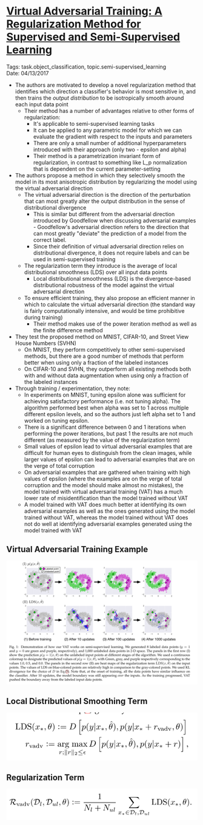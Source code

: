 # [Virtual Adversarial Training: A Regularization Method for Supervised and Semi-Supervised Learning](https://arxiv.org/abs/1704.03976)

Tags: task.object_classification, topic.semi-supervised_learning  
Date: 04/13/2017

- The authors are motivated to develop a novel regularization method that identifies which direction a classifier's behavior is most sensitive in, and then trains the *output distribution* to be isotropically smooth around each input data point
    - Their method has a number of advantages relative to other forms of regularization:
        - It's applicable to semi-supervised learning tasks
        - It can be applied to any parametric model for which we can evaluate the gradient with respect to the inputs and parameters
        - There are only a small number of additional hyperparameters introduced with their approach (only two - epsilon and alpha)
        - Their method is a parametrization invariant form of regularization, in contrast to something like L_p normalization that is dependent on the current parameter-setting
- The authors propose a method in which they selectively smooth the model in its most anisotropic distribution by regularizing the model using the virtual adversarial direction
    - The virtual adversarial direction is the direction of the perturbation that can most greatly alter the output distribution in the sense of distributional divergence
        - This is similar but different from the adversarial direction introduced by Goodfellow when discussing adversarial examples - Goodfellow's adversarial direction refers to the direction that can most greatly "deviate" the prediction of a model from the correct label.
        - Since their definition of virtual adversarial direction relies on distributional divergence, it does not require labels and can be used in semi-supervised training
    - The regularization term they introduce is the average of local distributional smoothness (LDS) over all input data points
        - Local distributional smoothness (LDS) is the divergence-based distributional robustness of the model against the virtual adversarial direction
    - To ensure efficient training, they also propose an efficient manner in which to calculate the virtual adversarial direction (the standard way is fairly computationally intensive, and would be time prohibitive during training)
        - Their method makes use of the power iteration method as well as the finite difference method
- They test the proposed method on MNIST, CIFAR-10, and Street View House Numbers (SVHN)
    - On MNIST, they perform competitively to other semi-supervised methods, but there are a good number of methods that perform better when using only a fraction of the labeled instances
    - On CIFAR-10 and SVHN, they outperform all existing methods both with and without data augmentation when using only a fraction of the labeled instances
- Through training / experimentation, they note:
    - In experiments on MNIST, tuning epsilon alone was sufficient for achieving satisfactory performance (i.e. not tuning alpha). The algorithm performed best when alpha was set to 1 across multiple different epsilon levels, and so the authors just left alpha set to 1 and worked on tuning epsilon.
    - There is a significant difference between 0 and 1 iterations when performing the power iterations, but past 1 the results are not much different (as measured by the value of the regularization term)
    - Small values of epsilon lead to virtual adversarial examples that are difficult for human eyes to distinguish from the clean images, while larger values of epsilon can lead to adversarial examples that are on the verge of total corruption
    - On adversarial examples that are gathered when training with high values of epsilon (where the examples are on the verge of total corruption and the model should make almost no mistakes), the model trained with virtual adversarial training (VAT) has a much lower rate of misidentification than the model trained without VAT
    - A model trained with VAT does much better at identifying its own adversarial examples as well as the ones generated using the model trained without VAT, whereas the model trained without VAT does not do well at identifying adversarial examples generated using the model trained with VAT

## Virtual Adversarial Training Example

![Virtual Adversarial Training Example](./images/vat.png)

## Local Distributional Smoothing Term

![Local Distributional Smoothing Term](./images/lds.png)

## Regularization Term

![Regularization Term](./images/reg_term_lds.png)
